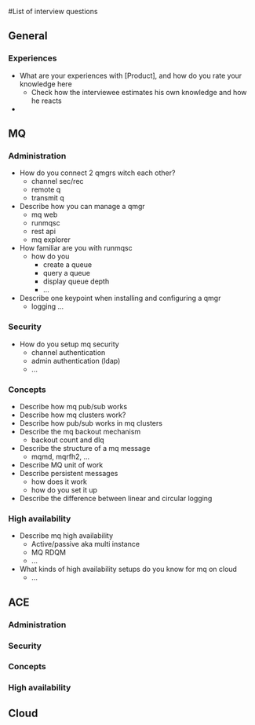 #List of interview questions

## General
### Experiences
 * What are your experiences with [Product], and how do you rate your knowledge here
   * Check how the interviewee estimates his own knowledge and how he reacts  
 * 

## MQ
### Administration
* How do you connect 2 qmgrs witch each other?
    * channel sec/rec
    * remote q
    * transmit q
* Describe how you can manage a qmgr
  * mq web
  * runmqsc
  * rest api
  * mq explorer
* How familiar are you with runmqsc
    * how do you
        * create a queue
        * query a queue
        * display queue depth
        * ...
* Describe one keypoint when installing and configuring a qmgr
    * logging ...

### Security
* How do you setup mq security
    * channel authentication
    * admin authentication (ldap)
    * ...

### Concepts
* Describe how mq pub/sub works
* Describe how mq clusters work?
* Describe how pub/sub works in mq clusters
* Describe the mq backout mechanism
    * backout count and dlq
* Describe the structure of a mq message
    * mqmd, mqrfh2, ...
* Describe MQ unit of work
* Describe persistent messages
    * how does it work
    * how do you set it up
* Describe the difference between linear and circular logging
 
### High availability
 * Describe mq high availability
   * Active/passive aka multi instance
   * MQ RDQM
   * ...
 * What kinds of high availability setups do you know for mq on cloud 
   * ...


## ACE
### Administration

### Security

### Concepts

### High availability


## Cloud






 